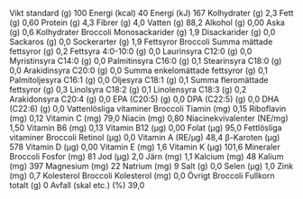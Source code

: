 Vikt standard (g) 	100
Energi (kcal) 	40
Energi (kJ) 	167
Kolhydrater (g) 	2,3
Fett (g) 	0,60
Protein (g) 	4,3
Fibrer (g) 	4,0
Vatten (g) 	88,2
Alkohol (g) 	0,00
Aska (g) 	0,6
Kolhydrater 	Broccoli
    Monosackarider (g) 	1,9
    Disackarider (g) 	0,0
    Sackaros (g) 	0,0
    Sockerarter (g) 	1,9
Fettsyror 	Broccoli
    Summa mättade fettsyror (g) 	0,2
        Fettsyra 4:0-10:0 (g) 	0,0
        Laurinsyra C12:0 (g) 	0,0
        Myristinsyra C14:0 (g) 	0,0
        Palmitinsyra C16:0 (g) 	0,1
        Stearinsyra C18:0 (g) 	0,0
        Arakidinsyra C20:0 (g) 	0,0
    Summa enkelomättade fettsyror (g) 	0,1
        Palmitoljesyra C16:1 (g) 	0,0
        Oljesyra C18:1 (g) 	0,1
    Summa fleromättade fettsyror (g) 	0,3
        Linolsyra C18:2 (g) 	0,1
        Linolensyra C18:3 (g) 	0,2
        Arakidonsyra C20:4 (g) 	0,0
        EPA (C20:5) (g) 	0,0
        DPA (C22:5) (g) 	0,0
        DHA (C22:6) (g) 	0,0
Vattenlösliga vitaminer 	Broccoli
    Tiamin (mg) 	0,15
    Riboflavin (mg) 	0,12
    Vitamin C (mg) 	79,0
    Niacin (mg) 	0,80
    Niacinekvivalenter (NE/mg) 	1,50
    Vitamin B6 (mg) 	0,13
    Vitamin B12 (µg) 	0,00
    Folat (µg) 	95,0
Fettlösliga vitaminer 	Broccoli
    Retinol (µg) 	0,0
    Vitamin A (RE/µg) 	48,4
    β-Karoten (µg) 	578
    Vitamin D (µg) 	0,00
    Vitamin E (mg) 	1,6
    Vitamin K (µg) 	101,6
Mineraler 	Broccoli
    Fosfor (mg) 	81
    Jod (µg) 	2,0
    Järn (mg) 	1,1
    Kalcium (mg) 	48
    Kalium (mg) 	397
    Magnesium (mg) 	22
    Natrium (mg) 	9
    Salt (g) 	0,0
    Selen (µg) 	1,0
    Zink (mg) 	0,7
Kolesterol 	Broccoli
    Kolesterol (mg) 	0,0
Övrigt 	Broccoli
    Fullkorn totalt (g) 	0
    Avfall (skal etc.) (%) 	39,0